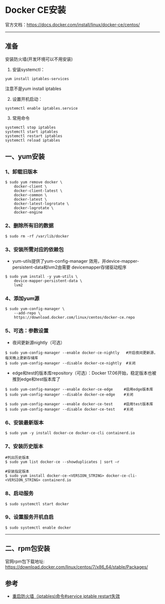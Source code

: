# Docker CE安装

官方文档：https://docs.docker.com/install/linux/docker-ce/centos/

---
## 准备
安装防火墙(开发环境可以不用安装)
1. 安装systemctl：
```shell
yum install iptables-services
```
注意不是yum install iptables

2. 设置开机启动：
```shell
systemctl enable iptables.service
```

3. 常用命令
```shell
systemctl stop iptables
systemctl start iptables
systemctl restart iptables
systemctl reload iptables
```


## 一、yum安装
### 1、卸载旧版本
```shell script
$ sudo yum remove docker \
    docker-client \
    docker-client-latest \
    docker-common \
    docker-latest \
    docker-latest-logrotate \
    docker-logrotate \
    docker-engine
```

### 2、删除所有旧的数据
```shell script
$ sudo rm -rf /var/lib/docker
```

### 3、安装所需对应的依赖包<br/>
* yum-utils提供了yum-config-manager 效用，并device-mapper-persistent-data和lvm2由需要 devicemapper存储驱动程序
```shell script
$ sudo yum install -y yum-utils \
    device-mapper-persistent-data \
    lvm2
```

### 4、添加yum源
```shell script
$ sudo yum-config-manager \
    --add-repo \
    https://download.docker.com/linux/centos/docker-ce.repo
```

### 5、可选：参数设置
* 夜间更新源nightly（可选）
```shell script
$ sudo yum-config-manager --enable docker-ce-nightly   #开启夜间更新源，每天晚上更新存储库
$ sudo yum-config-manager --disable docker-ce-nightly  #关闭
```

* edge和test的版本库repository（可选）：Docker 17.06开始，稳定版本也被推到edge和test版本库了
```shell script
$ sudo yum-config-manager --enable docker-ce-edge     #启用edge版本库
$ sudo yum-config-manager --disable docker-ce-edge    #关闭

$ sudo yum-config-manager --enable docker-ce-test     #启用test版本库
$ sudo yum-config-manager --disable docker-ce-test    #关闭
```

### 6、安装最新版本
```shell script
$ sudo yum -y install docker-ce docker-ce-cli containerd.io
```

### 7、安装历史版本
```shell script
#列出历史版本
$ sudo yum list docker-ce --showduplicates | sort –r

#安装指定版本
$ sudo yum install docker-ce-<VERSION_STRING> docker-ce-cli-<VERSION_STRING> containerd.io
```

### 8、启动服务
```shell script
$ sudo systemctl start docker
```

### 9、设置服务开机自启
```shell script
$ sudo systemctl enable docker
```


---
## 二、rpm包安装<br/>
官网rpm包下载地址:
https://download.docker.com/linux/centos/7/x86_64/stable/Packages/


## 参考
* [重启防火墙（iptables)命令#service iptable restart失效](https://www.cnblogs.com/manmanchanglu/p/12167510.html)